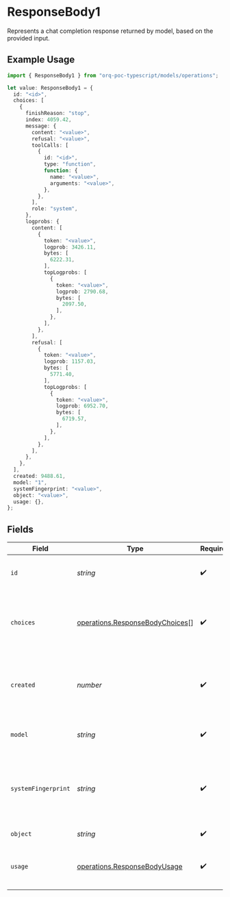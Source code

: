 # ResponseBody1

Represents a chat completion response returned by model, based on the provided input.

## Example Usage

```typescript
import { ResponseBody1 } from "orq-poc-typescript/models/operations";

let value: ResponseBody1 = {
  id: "<id>",
  choices: [
    {
      finishReason: "stop",
      index: 4059.42,
      message: {
        content: "<value>",
        refusal: "<value>",
        toolCalls: [
          {
            id: "<id>",
            type: "function",
            function: {
              name: "<value>",
              arguments: "<value>",
            },
          },
        ],
        role: "system",
      },
      logprobs: {
        content: [
          {
            token: "<value>",
            logprob: 3426.11,
            bytes: [
              6222.31,
            ],
            topLogprobs: [
              {
                token: "<value>",
                logprob: 2790.68,
                bytes: [
                  2097.50,
                ],
              },
            ],
          },
        ],
        refusal: [
          {
            token: "<value>",
            logprob: 1157.03,
            bytes: [
              5771.40,
            ],
            topLogprobs: [
              {
                token: "<value>",
                logprob: 6952.70,
                bytes: [
                  6719.57,
                ],
              },
            ],
          },
        ],
      },
    },
  ],
  created: 9488.61,
  model: "1",
  systemFingerprint: "<value>",
  object: "<value>",
  usage: {},
};
```

## Fields

| Field                                                                              | Type                                                                               | Required                                                                           | Description                                                                        |
| ---------------------------------------------------------------------------------- | ---------------------------------------------------------------------------------- | ---------------------------------------------------------------------------------- | ---------------------------------------------------------------------------------- |
| `id`                                                                               | *string*                                                                           | :heavy_check_mark:                                                                 | A unique identifier for the chat completion.                                       |
| `choices`                                                                          | [operations.ResponseBodyChoices](../../models/operations/responsebodychoices.md)[] | :heavy_check_mark:                                                                 | A list of chat completion choices. Can be more than one if n is greater than 1.    |
| `created`                                                                          | *number*                                                                           | :heavy_check_mark:                                                                 | The Unix timestamp (in seconds) of when the chat completion was created.           |
| `model`                                                                            | *string*                                                                           | :heavy_check_mark:                                                                 | The model used for the chat completion.                                            |
| `systemFingerprint`                                                                | *string*                                                                           | :heavy_check_mark:                                                                 | This fingerprint represents the backend configuration that the model runs with.    |
| `object`                                                                           | *string*                                                                           | :heavy_check_mark:                                                                 | The object type                                                                    |
| `usage`                                                                            | [operations.ResponseBodyUsage](../../models/operations/responsebodyusage.md)       | :heavy_check_mark:                                                                 | Usage statistics for the completion request.                                       |